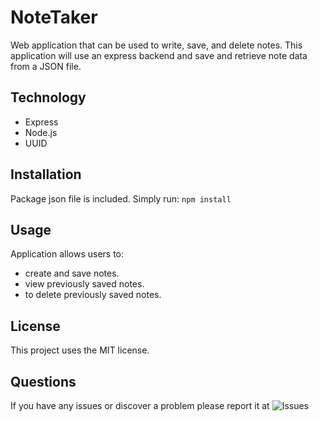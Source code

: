 # NoteTaker

Web application that can be used to write, save, and delete notes. This application will use an express backend and save and retrieve note data from a JSON file.

## Technology

* Express
* Node.js
* UUID

## Installation

Package json file is included. Simply run:
```npm install```

## Usage

Application allows users to:
* create and save notes.
* view previously saved notes.
* to delete previously saved notes.

## License

This project uses the MIT license.

## Questions

If you have any issues or discover a problem please report it at ![Issues](https://github.com/reithal/NoteTaker/issues)
